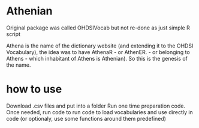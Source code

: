 # Athenian

Original package was called OHDSIVocab but not re-done as just simple R script

Athena is the name of the dictionary website (and extending it to the OHDSI Vocabulary), the idea
was to have AthenaR - or AthenER. - or belonging to Athens - which inhabitant of Athens is Athenian). So this is the genesis of the name.

# how to use

Download .csv files and put into a folder
Run one time preparation code.
Once needed, run code to run code to load vocabularies and use directly in code (or optionaly, use some functions around them predefined)